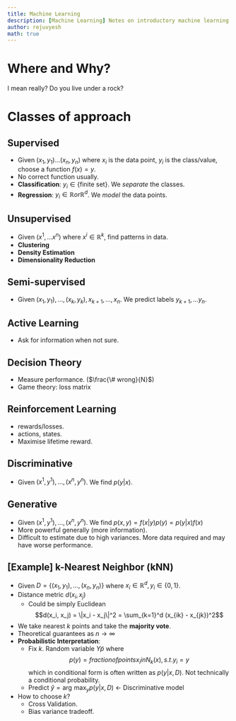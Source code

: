 ```yaml
---
title: Machine Learning
description: [Machine Learning] Notes on introductory machine learning
author: rejuvyesh
math: true
---
```


# Where and Why?

I mean really? Do you live under a rock?

# Classes of approach

## Supervised

- Given $(x_1, y_1) ... (x_n, y_n)$ where $x_i$ is the data point, $y_i$ is the class/value, choose a function $f(x) = y$.
- No correct function usually.
- **Classification**: $y_i \in \{\text{finite set}\}$. We _separate_ the classes.
- **Regression**: $y_i \in \mathbb{R} or \mathbb{R}^{d}$. We _model_ the data points.

## Unsupervised

- Given $(x^1, ... x^n)$ where $x^i \in \mathbb{R}^k$, find patterns in data.
- **Clustering**
- **Density Estimation**
- **Dimensionality Reduction**

## Semi-supervised

- Given $(x_1, y_1), ..., (x_k, y_k), x_{k+1}, ..., x_{n}$. We predict labels $y_{k+1}, ... y_n$.

## Active Learning

- Ask for information when not sure.

## Decision Theory

- Measure performance. ($\frac{\# wrong}{N}$)
- Game theory: loss matrix

## Reinforcement Learning

- rewards/losses.
- actions, states.
- Maximise lifetime reward.

## Discriminative

- Given $(x^1, y^1), ..., (x^n, y^n)$. We find $p(y|x)$.

## Generative

- Given $(x^1, y^1), ..., (x^n, y^n)$. We find $p(x,y) = f(x|y) p(y) = p(y|x) f(x)$
- More powerful generally (more information).
- Difficult to estimate due to high variances. More data required and may have worse performance.

## [Example] k-Nearest Neighbor (kNN)

- Given $D = \{(x_1, y_1), ..., (x_n, y_n)\}$ where $x_i \in \mathbb{R}^d, y_i \in \{0,1\}$.
- Distance metric $d(x_i, x_j)$
    - Could be simply Euclidean
    $$d(x_i, x_j) = \|x_i - x_j\|^2 = \sum_{k=1}^d (x_{ik} - x_{jk})^2$$
- We take nearest $k$ points and take the **majority vote**.
- Theoretical guarantees as $n \rightarrow \infty$
- **Probabilistic Interpretation**:
    - Fix $k$. Random variable $Y \tilde p$ where
    $$p(y) = fraction of points x_i in N_k(x), s.t. y_i = y$$
    which in conditional form is often written as $p(y|x,D)$. Not technically a conditional probability.
    - Predict $\hat{y} = \arg\,\max_y p(y|x,D)$ ← Discriminative model
- How to choose $k$?
    - Cross Validation.
    - Bias variance tradeoff.
